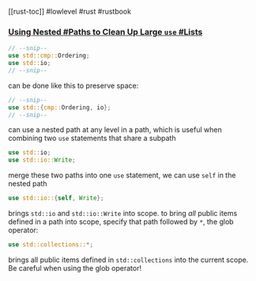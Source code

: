[[rust-toc]]
#lowlevel #rust #rustbook 
### [Using Nested #Paths to Clean Up Large `use` #Lists](https://doc.rust-lang.org/book/ch07-04-bringing-paths-into-scope-with-the-use-keyword.html#using-nested-paths-to-clean-up-large-use-lists)
```rust
// --snip--
use std::cmp::Ordering;
use std::io;
// --snip--
```
can be done like this to preserve space:
```rust
// --snip--
use std::{cmp::Ordering, io};
// --snip--
```
can use a nested path at any level in a path, which is useful when combining two `use` statements that share a subpath
```rust
use std::io;
use std::io::Write;
```
merge these two paths into one `use` statement, we can use `self` in the nested path
```rust
use std::io::{self, Write};
```
brings `std::io` and `std::io::Write` into scope.
to bring _all_ public items defined in a path into scope, specify that path followed by `*`, the glob operator:
```rust
use std::collections::*;
```
brings all public items defined in `std::collections` into the current scope. Be careful when using the glob operator!




